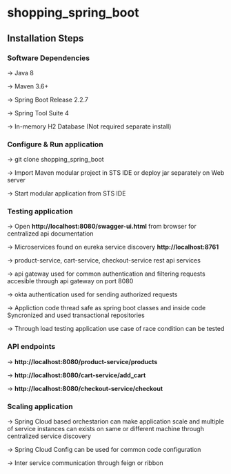 # shopping_spring_boot

## Installation Steps

### Software Dependencies

-> Java 8

-> Maven 3.6+

-> Spring Boot Release 2.2.7

-> Spring Tool Suite 4

-> In-memory H2 Database (Not required separate install)

### Configure & Run application

-> git clone shopping_spring_boot

-> Import Maven modular project in STS IDE or deploy jar separately on Web server 

-> Start modular application from STS IDE

### Testing application

-> Open **http://localhost:8080/swagger-ui.html** from browser for centralized api documentation

-> Microservices found on eureka service discovery **http://localhost:8761** 

-> product-service, cart-service, checkout-service rest api services

-> api gateway used for common authentication and filtering requests accesible through api gateway on port 8080

-> okta authentication used for sending authorized requests

-> Appliction code thread safe as spring boot classes and inside code Syncronized and used transactional repositories

-> Through load testing application use case of race condition can be tested

### API endpoints

-> **http://localhost:8080/product-service/products**

-> **http://localhost:8080/cart-service/add_cart**

-> **http://localhost:8080/checkout-service/checkout**


### Scaling application

-> Spring Cloud based orchestarion can make application scale and multiple of service instances can exists on same
   or different machine through centralized service discovery
   
-> Spring Cloud Config can be used for common code configuration

-> Inter service communication through feign or ribbon 

